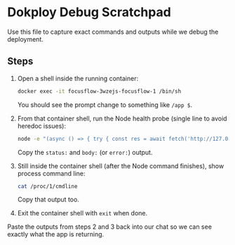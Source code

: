 # Dokploy Debug Scratchpad

Use this file to capture exact commands and outputs while we debug the deployment.

## Steps

1. Open a shell inside the running container:
   ```bash
   docker exec -it focusflow-3wzejs-focusflow-1 /bin/sh
   ```
   You should see the prompt change to something like `/app $`.

2. From that container shell, run the Node health probe (single line to avoid heredoc issues):
   ```bash
   node -e "(async () => { try { const res = await fetch('http://127.0.0.1:3000/api/health', { cache: 'no-store' }); console.log('status:', res.status); console.log('body:', await res.text()); process.exit(res.ok ? 0 : 1); } catch (err) { console.error('error:', err); process.exit(1); } })();"
   ```
   Copy the `status:` and `body:` (or `error:`) output.

3. Still inside the container shell (after the Node command finishes), show process command line:
   ```bash
   cat /proc/1/cmdline
   ```
   Copy that output too.

4. Exit the container shell with `exit` when done.

Paste the outputs from steps 2 and 3 back into our chat so we can see exactly what the app is returning.
